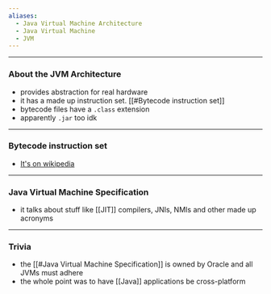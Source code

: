 ```yaml
---
aliases:
  - Java Virtual Machine Architecture
  - Java Virtual Machine
  - JVM
---
```

---

### About the JVM Architecture

- provides abstraction for real hardware
- it has a made up instruction set. [[#Bytecode instruction set]]
- bytecode files have a `.class` extension
- apparently `.jar` too idk

---

### Bytecode instruction set

- [It's on wikipedia](https://en.wikipedia.org/wiki/List_of_Java_bytecode_instructions)

---

### Java Virtual Machine Specification

- it talks about stuff like [[JIT]] compilers, JNIs, NMIs and other made up acronyms

---

### Trivia

- the [[#Java Virtual Machine Specification]] is owned by Oracle and all JVMs must adhere
- the whole point was to have [[Java]] applications be cross-platform
